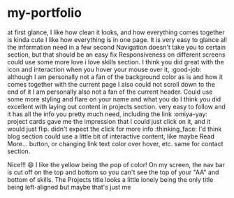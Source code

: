 # my-portfolio

at first glance, I like how clean it looks, and how everything comes together is kinda cute
I like how everything is in one page. It is very easy to glance all the information need in a few second
Navigation doesn't take you to certain section, but that should be an easy fix
Responsiveness on different screens could use some more love
i love skills section. I think you did great with the icon and interaction when you hover your mouse over it, :good-job:
although I am personally not a fan of the background color as is and how it comes together with the current page
I also could not scroll down to the end of it
I am personally also not a fan of the current header. Could use some more styling and flare on your name and what you do
I think you did excellent with laying out content in projects section. very easy to follow and it has all the info you pretty much need, including the link :omiya-yay:
project cards gave me the impression that I could just click on it, and it would just flip. didn't expect the click for more info :thinking_face:
I'd think blog section could use a little bit of interactive content, like maybe Read More... button, or changing link text color over hover, etc.
same for contact section.

Nice!!! :smile: I like the yellow being the pop of color! On my screen, the nav bar is cut off on the top and bottom so you can't see the top of your "AA" and bottom of skills. The Projects title looks a little lonely being the only title being left-aligned but maybe that's just me